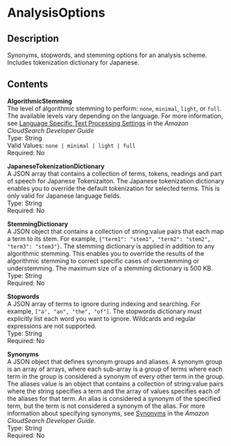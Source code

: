 # AnalysisOptions<a name="API_AnalysisOptions"></a>

## Description<a name="API_AnalysisOptions_Description"></a>

Synonyms, stopwords, and stemming options for an analysis scheme\. Includes tokenization dictionary for Japanese\.

## Contents<a name="API_AnalysisOptions_Contents"></a>

 **AlgorithmicStemming**   
The level of algorithmic stemming to perform: `none`, `minimal`, `light`, or `full`\. The available levels vary depending on the language\. For more information, see [Language Specific Text Processing Settings](http://docs.aws.amazon.com/cloudsearch/latest/developerguide/text-processing.html#text-processing-settings) in the *Amazon CloudSearch Developer Guide*   
Type: String  
 Valid Values: `none | minimal | light | full`   
 Required: No 

 **JapaneseTokenizationDictionary**   
A JSON array that contains a collection of terms, tokens, readings and part of speech for Japanese Tokenizaiton\. The Japanese tokenization dictionary enables you to override the default tokenization for selected terms\. This is only valid for Japanese language fields\.  
Type: String  
 Required: No 

 **StemmingDictionary**   
A JSON object that contains a collection of string:value pairs that each map a term to its stem\. For example, `{"term1": "stem1", "term2": "stem2", "term3": "stem3"}`\. The stemming dictionary is applied in addition to any algorithmic stemming\. This enables you to override the results of the algorithmic stemming to correct specific cases of overstemming or understemming\. The maximum size of a stemming dictionary is 500 KB\.  
Type: String  
 Required: No 

 **Stopwords**   
A JSON array of terms to ignore during indexing and searching\. For example, `["a", "an", "the", "of"]`\. The stopwords dictionary must explicitly list each word you want to ignore\. Wildcards and regular expressions are not supported\.   
Type: String  
 Required: No 

 **Synonyms**   
A JSON object that defines synonym groups and aliases\. A synonym group is an array of arrays, where each sub\-array is a group of terms where each term in the group is considered a synonym of every other term in the group\. The aliases value is an object that contains a collection of string:value pairs where the string specifies a term and the array of values specifies each of the aliases for that term\. An alias is considered a synonym of the specified term, but the term is not considered a synonym of the alias\. For more information about specifying synonyms, see [Synonyms](http://docs.aws.amazon.com/cloudsearch/latest/developerguide/configuring-analysis-schemes.html#synonyms) in the *Amazon CloudSearch Developer Guide*\.  
Type: String  
 Required: No 